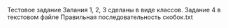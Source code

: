 ﻿Тестовое задание
 Залания 1, 2, 3 сделаны в виде классов.
 Задание 4 в текстовом файле Правильная последовательность скобок.txt
